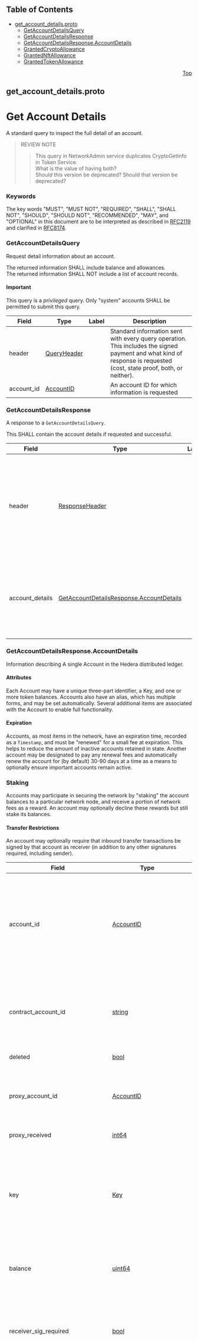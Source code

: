 ## Table of Contents

- [get_account_details.proto](#get_account_details-proto)
    - [GetAccountDetailsQuery](#proto-GetAccountDetailsQuery)
    - [GetAccountDetailsResponse](#proto-GetAccountDetailsResponse)
    - [GetAccountDetailsResponse.AccountDetails](#proto-GetAccountDetailsResponse-AccountDetails)
    - [GrantedCryptoAllowance](#proto-GrantedCryptoAllowance)
    - [GrantedNftAllowance](#proto-GrantedNftAllowance)
    - [GrantedTokenAllowance](#proto-GrantedTokenAllowance)
  



<a name="get_account_details-proto"></a>
<p align="right"><a href="#top">Top</a></p>

## get_account_details.proto
# Get Account Details
A standard query to inspect the full detail of an account.

> REVIEW NOTE
>> This query in NetworkAdmin service duplicates CryptoGetInfo in Token Service.<br/>
>> What is the value of having both?<br/>
>> Should this version be deprecated? Should that version be deprecated?

### Keywords
The key words "MUST", "MUST NOT", "REQUIRED", "SHALL", "SHALL NOT",
"SHOULD", "SHOULD NOT", "RECOMMENDED", "MAY", and "OPTIONAL" in this
document are to be interpreted as described in
[RFC2119](https://www.ietf.org/rfc/rfc2119) and clarified in
[RFC8174](https://www.ietf.org/rfc/rfc8174).


<a name="proto-GetAccountDetailsQuery"></a>

### GetAccountDetailsQuery
Request detail information about an account.

The returned information SHALL include balance and allowances.<br/>
The returned information SHALL NOT include a list of account records.

#### Important
This query is a _privileged_ query. Only "system" accounts SHALL be
permitted to submit this query.


| Field | Type | Label | Description |
| ----- | ---- | ----- | ----------- |
| header | [QueryHeader](#proto-QueryHeader) |  | Standard information sent with every query operation.<br/> This includes the signed payment and what kind of response is requested (cost, state proof, both, or neither). |
| account_id | [AccountID](#proto-AccountID) |  | An account ID for which information is requested |






<a name="proto-GetAccountDetailsResponse"></a>

### GetAccountDetailsResponse
A response to a `GetAccountDetailsQuery`.

This SHALL contain the account details if requested and successful.


| Field | Type | Label | Description |
| ----- | ---- | ----- | ----------- |
| header | [ResponseHeader](#proto-ResponseHeader) |  | The standard response information for queries.<br/> This includes the values requested in the `QueryHeader` (cost, state proof, both, or neither). |
| account_details | [GetAccountDetailsResponse.AccountDetails](#proto-GetAccountDetailsResponse-AccountDetails) |  | Details of the account. <p> A state proof MAY be generated for this field. |






<a name="proto-GetAccountDetailsResponse-AccountDetails"></a>

### GetAccountDetailsResponse.AccountDetails
Information describing A single Account in the Hedera distributed ledger.

#### Attributes
Each Account may have a unique three-part identifier, a Key, and one or
more token balances. Accounts also have an alias, which has multiple
forms, and may be set automatically. Several additional items are
associated with the Account to enable full functionality.

#### Expiration
Accounts, as most items in the network, have an expiration time, recorded
as a `Timestamp`, and must be "renewed" for a small fee at expiration.
This helps to reduce the amount of inactive accounts retained in state.
Another account may be designated to pay any renewal fees and
automatically renew the account for (by default) 30-90 days at a time as
a means to optionally ensure important accounts remain active.

### Staking
Accounts may participate in securing the network by "staking" the account
balances to a particular network node, and receive a portion of network
fees as a reward. An account may optionally decline these rewards but
still stake its balances.

#### Transfer Restrictions
An account may optionally require that inbound transfer transactions be
signed by that account as receiver (in addition to any other signatures
required, including sender).


| Field | Type | Label | Description |
| ----- | ---- | ----- | ----------- |
| account_id | [AccountID](#proto-AccountID) |  | The unique ID of this account. <p> An account ID, when assigned to this field, SHALL be of the form `shard.realm.number`.<br/> Transactions MAY reference the account by alias, but the account itself MUST always have a purely numeric identifier. This numeric ID is the value used to reference the account in query responses, transaction receipts, transaction records, and the block stream. |
| contract_account_id | [string](#string) |  | A Solidity ID. <p> This SHALL be populated if this account is a smart contract, and SHALL NOT be populated otherwise.<br/> This SHALL be formatted as a string according to Solidity ID standards. |
| deleted | [bool](#bool) |  | A boolean indicating that this account is deleted. |
| proxy_account_id | [AccountID](#proto-AccountID) |  | **Deprecated.** Replaced by StakingInfo.<br/> ID of the account to which this account is staking its balances. If this account is not currently staking its balances, then this field, if set, SHALL be the sentinel value of `0.0.0`. |
| proxy_received | [int64](#int64) |  | The total amount of tinybar proxy staked to this account. |
| key | [Key](#proto-Key) |  | The key to be used to sign transactions from this account, if any. <p> This key SHALL NOT be set for hollow accounts until the account is finalized.<br/> This key SHALL be set on all other accounts, except for certain immutable accounts (0.0.800 and 0.0.801) necessary for network function and otherwise secured by the governing council. |
| balance | [uint64](#uint64) |  | The HBAR balance of this account, in tinybar (10<sup>-8</sup> HBAR). <p> This value SHALL always be a whole number. |
| receiver_sig_required | [bool](#bool) |  | A boolean indicating that the account requires a receiver signature for inbound token transfer transactions. <p> If this value is `true` then a transaction to transfer tokens to this account SHALL NOT succeed unless this account has signed the transfer transaction. |
| expiration_time | [Timestamp](#proto-Timestamp) |  | The current expiration time for this account. <p> This account SHALL be due standard renewal fees when the network consensus time exceeds this time.<br/> If rent and expiration are enabled for the network, and automatic renewal is enabled for this account, renewal fees SHALL be charged after this time, and, if charged, the expiration time SHALL be extended for another renewal period.<br/> This account MAY be expired and removed from state at any point after this time if not renewed.<br/> An account holder MAY extend this time by submitting an account update transaction to modify expiration time, subject to the current maximum expiration time for the network. |
| auto_renew_period | [Duration](#proto-Duration) |  | A duration to extend this account's expiration. <p> The network SHALL extend the account's expiration by this duration, if funds are available, upon automatic renewal.<br/> This SHALL NOT apply if the account is already deleted upon expiration.<br/> If this is not provided in an allowed range on account creation, the transaction SHALL fail with INVALID_AUTO_RENEWAL_PERIOD. The default values for the minimum period and maximum period are currently 30 days and 90 days, respectively. |
| token_relationships | [TokenRelationship](#proto-TokenRelationship) | repeated | As of `HIP-367`, which enabled unlimited token associations, the potential scale for this value requires that users consult a mirror node for this information.<br/> A list of tokens to which this account is "associated", enabling the transfer of that token type by this account. <blockquote>REVIEW NOTE<blockquote> Should this be deprecated, much as it is in crypto get info? </blockquote></blockquote> |
| memo | [string](#string) |  | A short description of this account. <p> This value, if set, MUST NOT exceed 100 bytes when encoded as UTF-8. |
| owned_nfts | [int64](#int64) |  | The total number of non-fungible/unique tokens owned by this account. |
| max_automatic_token_associations | [int32](#int32) |  | The maximum number of tokens that can be auto-associated with the account. <p> If this is less than or equal to `used_auto_associations` (or 0), then this account MUST manually associate with a token before transacting in that token.<br/> Following HIP-904 This value may also be `-1` to indicate no limit.<br/> This value MUST NOT be less than `-1`. |
| alias | [bytes](#bytes) |  | An account EVM alias.<br/> This is a value used in some contexts to reference an account when the tripartite account identifier is not available. <p> This field, when set to a non-default value, is immutable and SHALL NOT be changed. |
| ledger_id | [bytes](#bytes) |  | The ledger ID of the network that generated this response.<br/> This is originally defined in `HIP-198` and depends on network configuration.<br/> The current values, as of Q1 2024, are <dl> <dt>Mainnet</dt><dd>0x00</dd> <dt>Testnet</dt><dd>0x01</dd> <dt>Previewnet</dt><dd>0x02</dd> <dt>Undefined</dt><dd>0x03</dd> <dt>Reserved</dt><dd>0x04</dd> </dl> |
| granted_crypto_allowances | [GrantedCryptoAllowance](#proto-GrantedCryptoAllowance) | repeated | A list of crypto (HBAR) allowances approved by this account. <p> If this is not empty, each allowance SHALL permit a specified "spender" account to spend this account's HBAR balance, up to a designated limit.<br/> This field SHALL permit spending only HBAR balance, not other tokens the account may hold.<br/> Allowances for other tokens SHALL be listed in the `token_allowances` field or the `approve_for_all_nft_allowances` field. |
| granted_nft_allowances | [GrantedNftAllowance](#proto-GrantedNftAllowance) | repeated | A list of non-fungible token (NFT) allowances approved by this account. <p> If this is not empty, each allowance SHALL permit a specified "spender" account to transfer _all_ of this account's non-fungible/unique tokens from a particular collection.<br/> Allowances for a specific serial number MUST be directly associated with that specific non-fungible/unique token, rather than the holding account. |
| granted_token_allowances | [GrantedTokenAllowance](#proto-GrantedTokenAllowance) | repeated | A list of fungible token allowances approved by this account. <p> If this is not empty, each allowance SHALL permit a specified "spender" to spend this account's fungible tokens, of the designated type, up to a designated limit. |






<a name="proto-GrantedCryptoAllowance"></a>

### GrantedCryptoAllowance
Permission granted by one account (the "funding" account) to another
account (the "spender" account) that allows the spender to spend a
specified amount of HBAR owned by the funding account.

An allowance SHALL NOT transfer any HBAR directly, it only permits
transactions signed only by the spender account to transfer HBAR, up
to the amount specified, from the funding account.

Once the specified amount is spent, the allowance SHALL be consumed
and a new allowance SHALL be required before that spending account
may spend additional HBAR from the funding account.


| Field | Type | Label | Description |
| ----- | ---- | ----- | ----------- |
| spender | [AccountID](#proto-AccountID) |  | The identifier for the spending account associated with this allowance. <p> This account SHALL be permitted to sign transactions to spend HBAR from the funding/allowing account.<br/> This permission SHALL be limited to no more than the specified `amount`. |
| amount | [int64](#int64) |  | The maximum amount that the spender account may transfer within the scope of this allowance. <p> This allowance SHALL be consumed if any combination of transfers authorized via this allowance meet this value in total.<br/> This value MUST be specified in tinybar (i.e. 10<sup>-8</sup> HBAR). |






<a name="proto-GrantedNftAllowance"></a>

### GrantedNftAllowance
Permission granted by one account (the "funding" account) to another
account (the "spender" account) that allows the spender to transfer
all serial numbers of a specific non-fungible/unique token (NFT)
collection owned by the funding account.<br/>
This is a broad permission, as it does not matter how many NFTs of the
specified collection the funding account owns, the spender MAY dispose
of any or all of them with this allowance.<br/>
Each token type (typically a collection of NFTs) SHALL require
a separate allowance.<br/>
Allowances for a specific serial number MUST be directly associated
with that specific non-fungible/unique token, rather than
the holding account.

An allowance SHALL NOT transfer any tokens directly, it only permits
transactions signed only by the spender account to transfer any
non-fungible/unique tokens of the specified type owned by
the funding account.


| Field | Type | Label | Description |
| ----- | ---- | ----- | ----------- |
| token_id | [TokenID](#proto-TokenID) |  | The identifier for the token associated with this allowance. <p> This token MUST be a non-fungible/unique token. |
| spender | [AccountID](#proto-AccountID) |  | The identifier for the spending account associated with this allowance. <p> This account SHALL be permitted to sign transactions to spend tokens of the associated token type from the funding/allowing account. |






<a name="proto-GrantedTokenAllowance"></a>

### GrantedTokenAllowance
Permission granted by one account (the "funding" account) to another
account (the "spender" account) that allows the spender to spend a
specified amount of a specific non-HBAR fungible token from the
balance owned by the funding account.

An allowance SHALL NOT transfer any tokens directly, it only permits
transactions signed only by the spender account to transfer tokens
of the specified type, up to the amount specified, from the funding account.

Once the specified amount is spent, the allowance SHALL be consumed
and a new allowance SHALL be required before that spending account
may spend additional tokens from the funding account.


| Field | Type | Label | Description |
| ----- | ---- | ----- | ----------- |
| token_id | [TokenID](#proto-TokenID) |  | The identifier for the token associated with this allowance. <p> This token MUST be a fungible/common token. |
| spender | [AccountID](#proto-AccountID) |  | The identifier for the spending account associated with this allowance. <p> This account SHALL be permitted to sign transactions to spend tokens of the associated token type from the funding/allowing account.<br/> This permission SHALL be limited to no more than the specified `amount`. |
| amount | [int64](#int64) |  | The maximum amount that the spender account may transfer within the scope of this allowance. <p> This allowance SHALL be consumed if any combination of transfers authorized via this allowance meet this value in total.<br/> This value MUST be specified in the smallest units of the relevant token (i.e. 10<sup>-decimals</sup> whole tokens). |





 <!-- end messages -->

 <!-- end enums -->

 <!-- end HasExtensions -->

 <!-- end services -->



